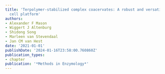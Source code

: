 ```yaml
---
title: 'Terpolymer-stabilized complex coacervates: A robust and versatile synthetic
  cell platform'
authors:
- Alexander F Mason
- Wiggert J Altenburg
- Shidong Song
- Marleen van Stevendaal
- Jan CM van Hest
date: '2021-01-01'
publishDate: '2024-01-16T23:58:00.760860Z'
publication_types:
- chapter
publication: '*Methods in Enzymology*'
---
```

